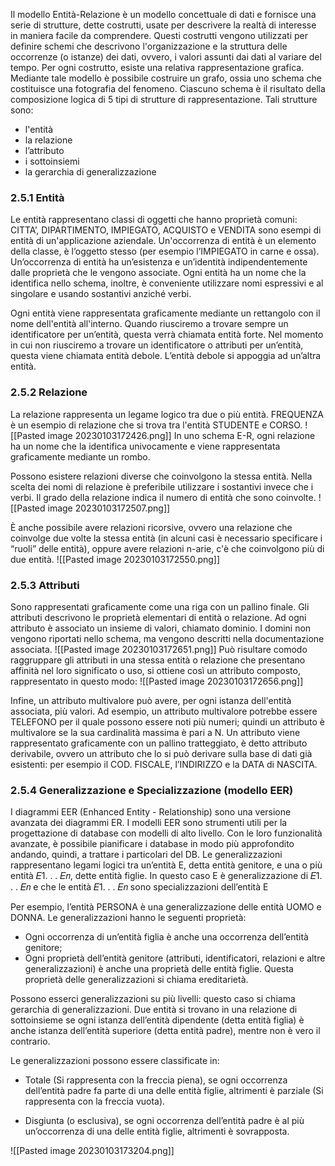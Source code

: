Il modello Entità-Relazione è un modello concettuale di dati e fornisce una serie di strutture, dette costrutti, usate per descrivere la realtà di interesse in maniera facile da comprendere. 
Questi costrutti vengono utilizzati per definire schemi che descrivono l'organizzazione e la struttura delle occorrenze (o istanze) dei dati, ovvero, i valori assunti dai dati al variare del tempo. 
Per ogni costrutto, esiste una relativa rappresentazione grafica. Mediante tale modello è possibile costruire un grafo, ossia uno schema che costituisce una fotografia del fenomeno. 
Ciascuno schema è il risultato della composizione logica di 5 tipi di strutture di rappresentazione. 
Tali strutture sono: 
- l'entità
- la relazione
- l’attributo
- i sottoinsiemi
- la gerarchia di generalizzazione

### 2.5.1 Entità 
Le entità rappresentano classi di oggetti che hanno proprietà comuni: CITTA’, DIPARTIMENTO, IMPIEGATO, ACQUISTO e VENDITA sono esempi di entità di un'applicazione aziendale. 
Un'occorrenza di entità è un elemento della classe, è l’oggetto stesso (per esempio l’IMPIEGATO in carne e ossa). 
Un’occorrenza di entità ha un’esistenza e un’identità indipendentemente dalle proprietà che le vengono associate. 
Ogni entità ha un nome che la identifica nello schema, inoltre, è conveniente utilizzare nomi espressivi e al singolare e usando sostantivi anziché verbi. 

Ogni entità viene rappresentata graficamente mediante un rettangolo con il nome dell'entità all'interno. 
Quando riusciremo a trovare sempre un identificatore per un’entità, questa verrà chiamata entità forte. 
Nel momento in cui non riusciremo a trovare un identificatore o attributi per un’entità, questa viene chiamata entità debole. L’entità debole si appoggia ad un’altra entità.

### 2.5.2 Relazione 
La relazione rappresenta un legame logico tra due o più entità.
FREQUENZA è un esempio di relazione che si trova tra l'entità STUDENTE e CORSO.
![[Pasted image 20230103172426.png]]
In uno schema E-R, ogni relazione ha un nome che la identifica univocamente e viene rappresentata graficamente mediante un rombo.

Possono esistere relazioni diverse che coinvolgono la stessa entità. Nella scelta dei nomi di relazione è preferibile utilizzare i sostantivi invece che i verbi. Il grado della relazione indica il numero di entità che sono coinvolte.
![[Pasted image 20230103172507.png]]

È anche possibile avere relazioni ricorsive, ovvero una relazione che coinvolge due volte la stessa entità (in alcuni casi è necessario specificare i “ruoli” delle entità), oppure avere relazioni n-arie, c'è che coinvolgono più di due entità.
![[Pasted image 20230103172550.png]]

### 2.5.3 Attributi 
Sono rappresentati graficamente come una riga con un pallino finale.
Gli attributi descrivono le proprietà elementari di entità o relazione. Ad ogni attributo è associato un insieme di valori, chiamato dominio. I domini non vengono riportati nello schema, ma vengono descritti nella documentazione associata. 
![[Pasted image 20230103172651.png]]
Può risultare comodo raggruppare gli attributi in una stessa entità o relazione che presentano affinità nel loro significato o uso, si ottiene così un attributo composto, rappresentato in questo modo:
![[Pasted image 20230103172656.png]]

Infine, un attributo multivalore può avere, per ogni istanza dell'entità associata, più valori. 
Ad esempio, un attributo multivalore potrebbe essere TELEFONO per il quale possono essere noti più numeri; quindi un attributo è multivalore se la sua cardinalità massima è pari a N. 
Un attributo viene rappresentato graficamente con un pallino tratteggiato, è detto attributo derivabile, ovvero un attributo che lo si può derivare sulla base di dati già esistenti: per esempio il COD. FISCALE, l’INDIRIZZO e la DATA di NASCITA.

### 2.5.4 Generalizzazione e Specializzazione (modello EER)
I diagrammi EER (Enhanced Entity - Relationship) sono una versione avanzata dei diagrammi ER. 
I modelli EER sono strumenti utili per la progettazione di database con modelli di alto livello. Con le loro funzionalità avanzate, è possibile pianificare i database in modo più approfondito andando, quindi, a trattare i particolari del DB. 
Le generalizzazioni rappresentano legami logici tra un’entità E, detta entità genitore, e una o più entità 𝐸1. . . 𝐸𝑛, dette entità figlie. 
In questo caso E è generalizzazione di 𝐸1. . . 𝐸𝑛 e che le entità 𝐸1. . . 𝐸𝑛 sono specializzazioni dell’entità E

Per esempio, l’entità PERSONA è una generalizzazione delle entità UOMO e DONNA. 
Le generalizzazioni hanno le seguenti proprietà: 
- Ogni occorrenza di un’entità figlia è anche una occorrenza dell’entità genitore; 
- Ogni proprietà dell’entità genitore (attributi, identificatori, relazioni e altre generalizzazioni) è anche una proprietà delle entità figlie. Questa proprietà delle generalizzazioni si chiama ereditarietà.

Possono esserci generalizzazioni su più livelli: questo caso si chiama gerarchia di generalizzazioni. Due entità si trovano in una relazione di sottoinsieme se ogni istanza dell’entità dipendente (detta entità figlia) è anche istanza dell’entità superiore (detta entità padre), mentre non è vero il contrario.

Le generalizzazioni possono essere classificate in: 
- Totale (Si rappresenta con la freccia piena), se ogni occorrenza dell’entità padre fa parte di una delle entità figlie, altrimenti è parziale (Si rappresenta con la freccia vuota). 

- Disgiunta (o esclusiva), se ogni occorrenza dell’entità padre è al più un’occorrenza di una delle entità figlie, altrimenti è sovrapposta.

![[Pasted image 20230103173204.png]]